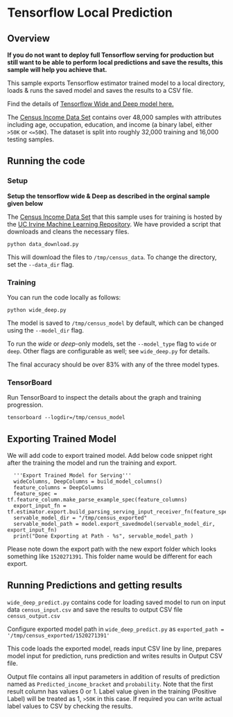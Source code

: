 # Tensorflow Local Prediction 
## Overview 

**If you do not want to deploy full Tensorflow serving for production but still want to be able to perform local predictions and save the results, this sample will help you achieve that.**

This sample exports Tensorflow estimator trained model to a local directory, loads & runs the saved model and saves the results to a CSV file. 

Find the details of [Tensorflow Wide and Deep model here.](https://www.tensorflow.org/tutorials/wide_and_deep)

 
The [Census Income Data Set](https://archive.ics.uci.edu/ml/datasets/Census+Income) contains over 48,000 samples with attributes including age, occupation, education, and income (a binary label, either `>50K` or `<=50K`). The dataset is split into roughly 32,000 training and 16,000 testing samples.

## Running the code
### Setup

**Setup the tensorflow wide & Deep as described in the orginal sample given below**
 
The [Census Income Data Set](https://archive.ics.uci.edu/ml/datasets/Census+Income) that this sample uses for training is hosted by the [UC Irvine Machine Learning Repository](https://archive.ics.uci.edu/ml/datasets/). We have provided a script that downloads and cleans the necessary files.

```
python data_download.py
```

This will download the files to `/tmp/census_data`. To change the directory, set the `--data_dir` flag.

### Training
You can run the code locally as follows:

```
python wide_deep.py
```

The model is saved to `/tmp/census_model` by default, which can be changed using the `--model_dir` flag.

To run the *wide* or *deep*-only models, set the `--model_type` flag to `wide` or `deep`. Other flags are configurable as well; see `wide_deep.py` for details.

The final accuracy should be over 83% with any of the three model types.

### TensorBoard

Run TensorBoard to inspect the details about the graph and training progression.

```
tensorboard --logdir=/tmp/census_model
```

## Exporting Trained Model

We will add code to export trained model. Add below code snippet right after the training the model and run the training and export.

```
  '''Export Trained Model for Serving'''
  wideColumns, DeepColumns = build_model_columns()
  feature_columns = DeepColumns
  feature_spec = tf.feature_column.make_parse_example_spec(feature_columns)
  export_input_fn = tf.estimator.export.build_parsing_serving_input_receiver_fn(feature_spec)
  servable_model_dir = "/tmp/census_exported"
  servable_model_path = model.export_savedmodel(servable_model_dir, export_input_fn)
  print("Done Exporting at Path - %s", servable_model_path )
```

Please note down the export path with the new export folder which looks something like ```1520271391```. This folder name would be different for each export.
 
## Running Predictions and getting results

```wide_deep_predict.py``` contains code for loading saved model to run on input data ```census_input.csv``` and save the results to output CSV file ```census_output.csv```

Configure exported model path in ```wide_deep_predict.py``` as ```exported_path = '/tmp/census_exported/1520271391'``` 

This code loads the exported model, reads input CSV line by line, prepares model input for prediction, runs prediction and writes results in Output CSV file.

Output file contains all input parameters in addition of results of prediction named as ```Predicted_income_bracket``` and ```probability```. Note that the first result column has values 0 or 1. Label value given in the training (Positive Label) will be treated as 1, ```>50K``` in this case. If required you can write actual label values to CSV by checking the results.
